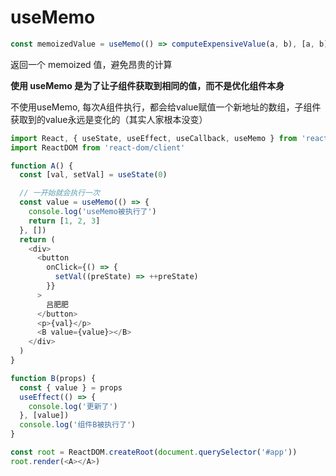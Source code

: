 # useMemo

```js
const memoizedValue = useMemo(() => computeExpensiveValue(a, b), [a, b])
```

返回一个 memoized 值，避免昂贵的计算

**使用 useMemo 是为了让子组件获取到相同的值，而不是优化组件本身**

不使用useMemo, 每次A组件执行，都会给value赋值一个新地址的数组，子组件获取到的value永远是变化的（其实人家根本没变）

```js
import React, { useState, useEffect, useCallback, useMemo } from 'react'
import ReactDOM from 'react-dom/client'

function A() {
  const [val, setVal] = useState(0)

  // 一开始就会执行一次
  const value = useMemo(() => {
    console.log('useMemo被执行了')
    return [1, 2, 3]
  }, [])
  return (
    <div>
      <button
        onClick={() => {
          setVal((preState) => ++preState)
        }}
      >
        吕肥肥
      </button>
      <p>{val}</p>
      <B value={value}></B>
    </div>
  )
}

function B(props) {
  const { value } = props
  useEffect(() => {
    console.log('更新了')
  }, [value])
  console.log('组件B被执行了')
}

const root = ReactDOM.createRoot(document.querySelector('#app'))
root.render(<A></A>)
```
